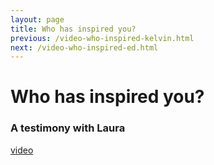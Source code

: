 ```yaml
---
layout: page
title: Who has inspired you?
previous: /video-who-inspired-kelvin.html
next: /video-who-inspired-ed.html
---
```


Who has inspired you?
================
### A testimony with Laura 

[video](https://youtu.be/mYwn-WYATmI)
